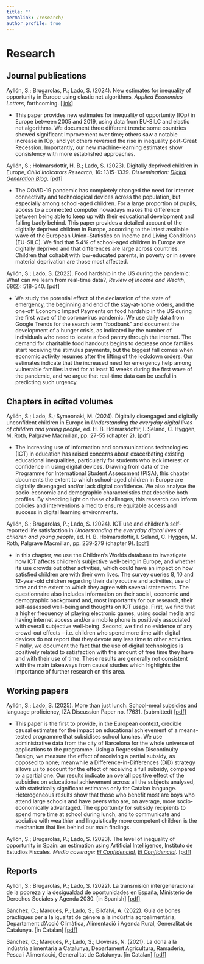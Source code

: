 ```yaml
---
title: ""
permalink: /research/
author_profile: true
---
```

Research
======

## Journal publications

Ayllón, S.; Brugarolas, P.; Lado, S. (2024). New estimates for inequality of opportunity in Europe using elastic net algorithms, _Applied Economics Letters_, forthcoming. [[link]](https://www.tandfonline.com/doi/full/10.1080/13504851.2024.2424948)

- This paper provides new estimates for inequality of opportunity (IOp) in Europe between 2005 and 2019, using data from EU-SILC and elastic net algorithms. We document three different trends: some countries showed significant improvement over time; others saw a notable increase in IOp; and yet others reversed the rise in inequality post-Great Recession. Importantly, our new machine-learning estimates show consistency with more established approaches.

Ayllón, S.; Holmarsdottir, H. B.; Lado, S. (2023). Digitally deprived children in Europe, _Child Indicators Research_, 16: 1315-1339. *Dissemination: [Digital Generation Blog](https://digigen.eu/digigenblog/digitally-deprived-children-in-europe/)*. [[pdf]](https://link.springer.com/content/pdf/10.1007/s12187-022-10006-w.pdf?pdf=button%20sticky)

- The COVID-19 pandemic has completely changed the need for internet connectivity and technological devices across the population, but especially among school-aged children. For a large proportion of pupils, access to a connected computer nowadays makes the difference between being able to keep up with their educational development and falling badly behind. This paper provides a detailed account of the digitally deprived children in Europe, according to the latest available wave of the European Union–Statistics on Income and Living Conditions (EU-SILC). We find that 5.4% of school-aged children in Europe are digitally deprived and that differences are large across countries. Children that cohabit with low-educated parents, in poverty or in severe material deprivation are those most affected.

Ayllón, S.; Lado, S. (2022). Food hardship in the US during the pandemic: What can we learn from real-time data?, _Review of Income and Wealth_, 68(2): 518-540. [[pdf]](https://onlinelibrary.wiley.com/doi/epdf/10.1111/roiw.12564)
  
- We study the potential effect of the declaration of the state of emergency, the beginning and end of the stay-at-home orders, and the one-off Economic Impact Payments on food hardship in the US during the first wave of the coronavirus pandemic. We use daily data from Google Trends for the search term “foodbank” and document the development of a hunger crisis, as indicated by the number of individuals who need to locate a food pantry through the internet. The demand for charitable food handouts begins to decrease once families start receiving the stimulus payments, but the biggest fall comes when economic activity resumes after the lifting of the lockdown orders. Our estimates indicate that the increased need for emergency help among vulnerable families lasted for at least 10 weeks during the first wave of the pandemic, and we argue that real-time data can be useful in predicting such urgency.

## Chapters in edited volumes

Ayllón, S.; Lado, S.; Symeonaki, M. (2024). Digitally disengaged and digitally unconfident children in Europe in _Understanding the everyday digital lives of children and young people_, ed. H. B. Holmarsdottir, I. Seland, C. Hyggen, M. Roth, Palgrave Macmillan, pp. 27-55 (chapter 2). [[pdf]](https://link.springer.com/chapter/10.1007/978-3-031-46929-9_2)

- The increasing use of information and communications technologies (ICT) in education has raised concerns about exacerbating existing educational inequalities, particularly for students who lack interest or confidence in using digital devices. Drawing from data of the Programme for International Student Assessment (PISA), this chapter documents the extent to which school-aged children in Europe are digitally disengaged and/or lack digital confidence. We also analyse the socio-economic and demographic characteristics that describe both profiles. By shedding light on these challenges, this research can inform policies and interventions aimed to ensure equitable access and success in digital learning environments.

Ayllón, S.; Brugarolas, P.; Lado, S. (2024). ICT use and children’s self-reported life satisfaction in _Understanding the everyday digital lives of children and young people_, ed. H. B. Holmarsdottir, I. Seland, C. Hyggen, M. Roth, Palgrave Macmillan, pp. 239-279 (chapter 9). [[pdf]](https://link.springer.com/chapter/10.1007/978-3-031-46929-9_9) 

- In this chapter, we use the Children’s Worlds database to investigate how ICT affects children’s subjective well-being in Europe, and whether its use crowds out other activities, which could have an impact on how satisfied children are with their own lives. The survey queries 8, 10 and 12-year-old children regarding their daily routine and activities, use of time and the extent to which they agree with several statements. The questionnaire also includes information on their social, economic and demographic background and, most importantly for our research, their self-assessed well-being and thoughts on ICT usage. First, we find that a higher frequency of playing electronic games, using social media and having internet access and/or a mobile phone is positively associated with overall subjective well-being. Second, we find no evidence of any crowd-out effects – i.e. children who spend more time with digital devices do not report that they devote any less time to other activities. Finally, we document the fact that the use of digital technologies is positively related to satisfaction with the amount of free time they have and with their use of time. These results are generally not consistent with the main takeaways from causal studies which highlights the importance of further research on this area.

## Working papers

Ayllón, S.; Lado, S. (2025). More than just lunch: School-meal subsidies and language proficiency, IZA Discussion Paper no. 17631. (submitted) [[pdf]](https://docs.iza.org/dp17631.pdf)

- This paper is the first to provide, in the European context, credible causal estimates for the impact on educational achievement of a means-tested programme that subsidises school lunches. We use administrative data from the city of Barcelona for the whole universe of applications to the programme. Using a Regression Discontinuity Design, we measure the effect of receiving a partial subsidy, as opposed to none; meanwhile a Difference-in-Differences (DiD) strategy allows us to account for the effect of receiving a full subsidy, compared to a partial one. Our results indicate an overall positive effect of the subsidies on educational achievement across all the subjects analysed, with statistically significant estimates only for Catalan language. Heterogeneous results show that those who benefit most are boys who attend large schools and have peers who are, on average, more socio-economically advantaged. The opportunity for subsidy recipients to spend more time at school during lunch, and to communicate and socialise with wealthier and linguistically more competent children is the mechanism that lies behind our main findings.

Ayllón, S.; Brugarolas, P.; Lado, S. (2023). The level of inequality of opportunity in Spain: an estimation using Artificial Intelligence, Instituto de Estudios Fiscales. *Media coverage: [El Confidencial](https://www.elconfidencial.com/economia/2023-07-16/estudio-hacienda-constata-deterioro-meritocracia_3701234/?utm_source=twitter&utm_medium=social&utm_campaign=ECNocheAutomatico&s=08)*, *[El Confidencial](https://www.elconfidencial.com/economia/2023-08-22/desigualdad-igualda-oportunidades-ascensor-social_3721577/?utm_source=twitter&utm_medium=social&utm_campaign=ECExclusivo)*. [[pdf]](https://www.ief.es/docs/destacados/publicaciones/papeles_trabajo/2023_06.pdf)

## Reports

Ayllón, S.; Brugarolas, P.; Lado, S. (2022). La transmisión intergeneracional de la pobreza y la desigualdad de oportunidades en España, Ministerio de Derechos Sociales y Agenda 2030. [in Spanish] [[pdf]](https://dugi-doc.udg.edu/bitstream/handle/10256/22795/Transmision_intergeneracional_pobreza_Ayllon_Brugarolas_Lado_julio2022.pdf?sequence=1)

Sánchez, C.; Marquès, P.; Lado, S.; Bikfalvi, A. (2022). Guia de bones pràctiques per a la igualtat de gènere a la indústria agroalimentària, Departament d’Acció Climàtica, Alimentació i Agenda Rural, Generalitat de Catalunya. [in Catalan] [[pdf]](https://agricultura.gencat.cat/web/.content/01-departament/politiques-dones/enllacos-documents/fitxers-binaris/guia-bones-practiques-igualtat-2021.pdf)

Sánchez, C.; Marquès, P.; Lado, S.; Lloveras, N. (2021). La dona a la indústria alimentària a Catalunya, Departament Agricultura, Ramaderia, Pesca i Alimentació, Generalitat de Catalunya. [in Catalan] [[pdf]](https://agricultura.gencat.cat/web/.content/01-departament/politiques-dones/enllacos-documents/fitxers-binaris/dona-industria-alimentaria-informe-nov2020.pdf)
